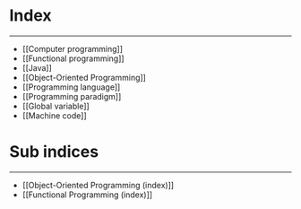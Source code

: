 # Index
---
- [[Computer programming]]
- [[Functional programming]]
- [[Java]]
- [[Object-Oriented Programming]]
- [[Programming language]]
- [[Programming paradigm]]
- [[Global variable]]
- [[Machine code]]

# Sub indices
---
- [[Object-Oriented Programming (index)]]
- [[Functional Programming (index)]]